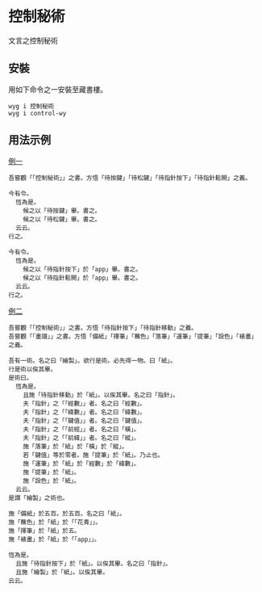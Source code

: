 # 控制秘術

文言之控制秘術

## 安裝

用如下命令之一安裝至藏書樓。

```
wyg i 控制秘術
wyg i control-wy
```

## 用法示例

[例一](https://code.juejin.cn/pen/7123026919938850853)

```wy
吾嘗觀「「控制秘術」」之書。方悟「待按鍵」「待松鍵」「待指針按下」「待指針鬆開」之義。

今有令。
  恆為是。
    候之以「待按鍵」畢。書之。
    候之以「待松鍵」畢。書之。
  云云。
行之。

今有令。
  恆為是。
    候之以「待指針按下」於「app」畢。書之。
    候之以「待指針鬆開」於「app」畢。書之。
  云云。
行之。
```

[例二](https://code.juejin.cn/pen/7117404732288663582)

```wy
吾嘗觀「「控制秘術」」之書。方悟「待指針按下」「待指針移動」之義。
吾嘗觀「「畫譜」」之書。方悟「備紙」「擇筆」「蘸色」「落筆」「運筆」「提筆」「設色」「裱畫」之義。

吾有一術。名之曰「繪製」。欲行是術。必先得一物。曰「紙」。
行是術以俟其畢。
是術曰。
  恆為是。
    且施「待指針移動」於「紙」。以俟其畢。名之曰「指針」。
    夫「指針」之「「經數」」者。名之曰「經數」。
    夫「指針」之「「緯數」」者。名之曰「緯數」。
    夫「指針」之「「鍵值」」者。名之曰「鍵值」。
    夫「指針」之「「前經」」者。名之曰「橫」。
    夫「指針」之「「前緯」」者。名之曰「縱」。
    施「落筆」於「紙」於「橫」於「縱」。
    若「鍵值」等於零者。施「提筆」於「紙」。乃止也。
    施「運筆」於「紙」於「經數」於「緯數」。
    施「提筆」於「紙」。
    施「設色」於「紙」。
  云云。
是謂「繪製」之術也。

施「備紙」於五百。於五百。名之曰「紙」。
施「蘸色」於「紙」於「「花青」」。
施「擇筆」於「紙」於五。
施「裱畫」於「紙」於「「app」」。

恆為是。
  且施「待指針按下」於「紙」。以俟其畢。名之曰「指針」。
  且施「繪製」於「紙」。以俟其畢。
云云。
```
